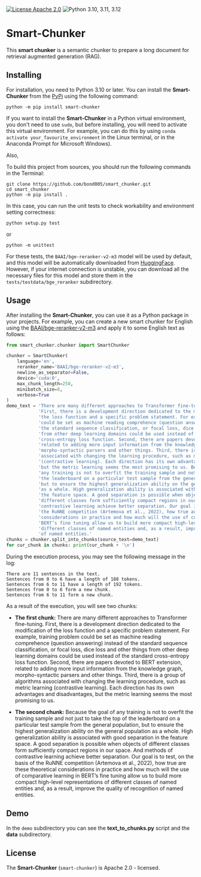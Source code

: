 [![License Apache 2.0](https://img.shields.io/badge/license-Apache%202.0-blue.svg)](https://github.com/bond005/impartial_text_cls/blob/master/LICENSE)
![Python 3.10, 3.11, 3.12](https://img.shields.io/badge/python-3.10%20%7C%203.11%20%7C%203.12-green.svg)

# Smart-Chunker
This **smart chunker** is a semantic chunker to prepare a  long document for retrieval augmented generation (RAG).

Installing
----------


For installation, you need to Python 3.10 or later. You can install the **Smart-Chunker** from the [PyPi](https://pypi.org/project/smart-chunker) using the following command:

```
python -m pip install smart-chunker
```

If you want to install the **Smart-Chunker** in a Python virtual environment, you don't need to use `sudo`, but before installing, you will need to activate this virtual environment. For example, you can do this by using `conda activate your_favourite_environment` in the Linux terminal, or in the Anaconda Prompt for Microsoft Windows).

Also, 

To build this project from sources, you should run the following commands in the Terminal:

```
git clone https://github.com/bond005/smart_chunker.git
cd smart_chunker
python -m pip install .
```

In this case, you can run the unit tests to check workability and environment setting correctness:

```
python setup.py test
```

or

```
python -m unittest
```

For these tests, the `BAAI/bge-reranker-v2-m3` model will be used by default, and this model will be automatically downloaded from [HuggingFace](https://huggingface.co/BAAI/bge-reranker-v2-m3). However, if your internet connection is unstable, you can download all the necessary files for this model and store them in the `tests/testdata/bge_reranker` subdirectory.

Usage
-----

After installing the **Smart-Chunker**, you can use it as a Python package in your projects. For example, you can create a new smart chunker for English using the [BAAI/bge-reranker-v2-m3](https://huggingface.co/BAAI/bge-reranker-v2-m3) and apply it to some English text as follows:

```python
from smart_chunker.chunker import SmartChunker

chunker = SmartChunker(
    language='en',
    reranker_name='BAAI/bge-reranker-v2-m3',
    newline_as_separator=False,
    device='cuda:0',
    max_chunk_length=250,
    minibatch_size=8,
    verbose=True
)
demo_text = 'There are many different approaches to Transformer fine-tuning. ' \
            'First, there is a development direction dedicated to the modification of ' \
            'the loss function and a specific problem statement. For example, training problem ' \
            'could be set as machine reading comprehence (question answering) instead of ' \
            'the standard sequence classification, or focal loss, dice loss and other things ' \
            'from other deep learning domains could be used instead of the standard ' \
            'cross-entropy loss function. Second, there are papers devoted to BERT extension, ' \
            'related to adding more input information from the knowledge graph, ' \
            'morpho-syntactic parsers and other things. Third, there is a group of algorithms ' \
            'associated with changing the learning procedure, such as metric learning ' \
            '(contrastive learning). Each direction has its own advantages and disadvantages, ' \
            'but the metric learning seems the most promising to us. Because the goal of ' \
            'any training is not to overfit the training sample and not just to take the top of ' \
            'the leaderboard on a particular test sample from the general population, ' \
            'but to ensure the highest generalization ability on the general population ' \
            'as a whole. High generalization ability is associated with good separation in ' \
            'the feature space. A good separation is possible when objects of ' \
            'different classes form sufficiently compact regions in our space. And methods of ' \
            'contrastive learning achieve better separation. Our goal is to test, on the basis of ' \
            'the RuNNE competition (Artemova et al., 2022), how true are these theoretical ' \
            'considerations in practice and how much will the use of comparative learning in ' \
            'BERT’s fine tuning allow us to build more compact high-level representations of ' \
            'different classes of named entities and, as a result, improve the quality of recognition ' \
            'of named entities.'
chunks = chunker.split_into_chunks(source_text=demo_text)
for cur_chunk in chunks: print(cur_chunk + '\n')
```

During the execution process, you may see the following message in the log:

```text
There are 11 sentences in the text.
Sentences from 0 to 6 have a length of 188 tokens.
Sentences from 6 to 11 have a length of 192 tokens.
Sentences from 0 to 6 form a new chunk.
Sentences from 6 to 11 form a new chunk.
```

As a result of the execution, you will see two chunks:

- **The first chunk:** There are many different approaches to Transformer fine-tuning. First, there is a development direction dedicated to the modification of the loss function and a specific problem statement. For example, training problem could be set as machine reading comprehence (question answering) instead of the standard sequence classification, or focal loss, dice loss and other things from other deep learning domains could be used instead of the standard cross-entropy loss function. Second, there are papers devoted to BERT extension, related to adding more input information from the knowledge graph, morpho-syntactic parsers and other things. Third, there is a group of algorithms associated with changing the learning procedure, such as metric learning (contrastive learning). Each direction has its own advantages and disadvantages, but the metric learning seems the most promising to us.

- **The second chunk:** Because the goal of any training is not to overfit the training sample and not just to take the top of the leaderboard on a particular test sample from the general population, but to ensure the highest generalization ability on the general population as a whole. High generalization ability is associated with good separation in the feature space. A good separation is possible when objects of different classes form sufficiently compact regions in our space. And methods of contrastive learning achieve better separation. Our goal is to test, on the basis of the RuNNE competition (Artemova et al., 2022), how true are these theoretical considerations in practice and how much will the use of comparative learning in BERT’s fine tuning allow us to build more compact high-level representations of different classes of named entities and, as a result, improve the quality of recognition of named entities.

Demo
----

In the `demo` subdirectory you can see the **text_to_chunks.py** script and the **data** subdirectory.



License
-------

The **Smart-Chunker** (`smart-chunker`) is Apache 2.0 - licensed.